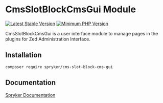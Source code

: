 # CmsSlotBlockCmsGui Module
[![Latest Stable Version](https://poser.pugx.org/spryker/cms-slot-block-cms-gui/v/stable.svg)](https://packagist.org/packages/spryker/cms-slot-block-cms-gui)
[![Minimum PHP Version](https://img.shields.io/badge/php-%3E%3D%208.0-8892BF.svg)](https://php.net/)

CmsSlotBlockCmsGui is a user interface module to manage pages in the plugins for Zed Administration Interface.

## Installation

```
composer require spryker/cms-slot-block-cms-gui
```

## Documentation

[Spryker Documentation](https://docs.spryker.com)
